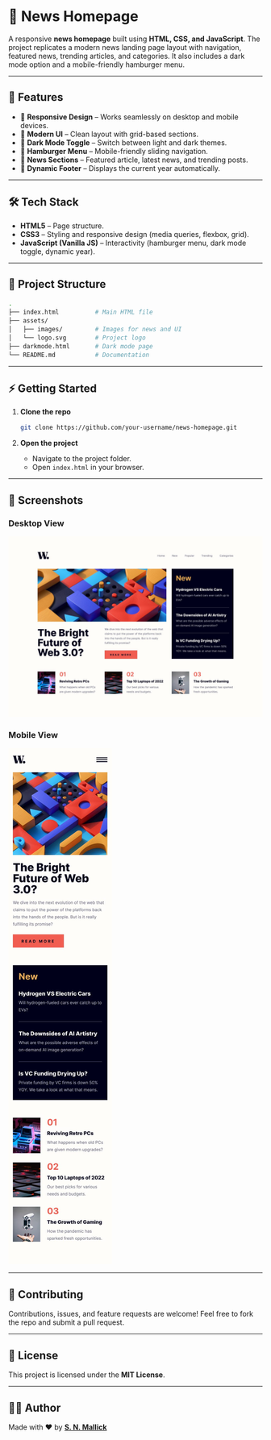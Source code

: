# 📰 News Homepage

A responsive **news homepage** built using **HTML, CSS, and JavaScript**. The project replicates a modern news landing page layout with navigation, featured news, trending articles, and categories. It also includes a dark mode option and a mobile-friendly hamburger menu.

---

## 🚀 Features

* 📱 **Responsive Design** – Works seamlessly on desktop and mobile devices.
* 🎨 **Modern UI** – Clean layout with grid-based sections.
* 🌙 **Dark Mode Toggle** – Switch between light and dark themes.
* 🍔 **Hamburger Menu** – Mobile-friendly sliding navigation.
* 📰 **News Sections** – Featured article, latest news, and trending posts.
* 📆 **Dynamic Footer** – Displays the current year automatically.

---

## 🛠️ Tech Stack

* **HTML5** – Page structure.
* **CSS3** – Styling and responsive design (media queries, flexbox, grid).
* **JavaScript (Vanilla JS)** – Interactivity (hamburger menu, dark mode toggle, dynamic year).

---

## 📂 Project Structure

```bash
.
├── index.html          # Main HTML file
├── assets/
│   ├── images/         # Images for news and UI
│   └── logo.svg        # Project logo
├── darkmode.html       # Dark mode page
└── README.md           # Documentation
```

---

## ⚡ Getting Started

1. **Clone the repo**

   ```bash
   git clone https://github.com/your-username/news-homepage.git
   ```

2. **Open the project**

   * Navigate to the project folder.
   * Open `index.html` in your browser.

---

## 📸 Screenshots

### Desktop View

![Desktop Screenshot](./assets/images/desktop-preview.png)

### Mobile View

![Mobile Screenshot](./assets/images/mobile-preview.png)

---

## 🤝 Contributing

Contributions, issues, and feature requests are welcome!
Feel free to fork the repo and submit a pull request.

---

## 📜 License

This project is licensed under the **MIT License**.

---

## 👨‍💻 Author

Made with ❤️ by [**S. N. Mallick**](https://github.com/snmallick2401)
